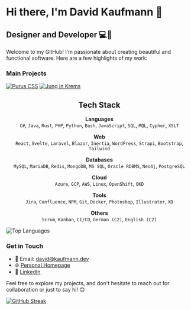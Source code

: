 # Hi there, I'm David Kaufmann 👋

## Designer and Developer 💻🎨

Welcome to my GitHub! I'm passionate about creating beautiful and functional software. Here are a few highlights of my work:

### Main Projects

[![Purus CSS](https://github-readme-stats.vercel.app/api/pin/?username=kaufmann-dev&repo=PurusCss&theme=dark)](https://github.com/kaufmann-dev/PurusCss)
[![Jung in Krems](https://github-readme-stats.vercel.app/api/pin/?username=kaufmann-dev&repo=JungInKrems&theme=dark)](https://github.com/kaufmann-dev/JungInKrems)

<div align="center">

## Tech Stack

**Languages**<br>
`C#`, `Java`, `Rust`, `PHP`, `Python`, `Bash`, `JavaScript`, `SQL`, `MQL`, `Cypher`, `XSLT`

**Web**<br>
`React`, `Svelte`, `Laravel`, `Blazor`, `Inertia`, `WordPress`, `Strapi`, `Bootstrap`, `Tailwind`

**Databases**<br>
`MySQL`, `MariaDB`, `Redis`, `MongoDB`, `MS SQL`, `Oracle RDBMS`, `Neo4j`, `PostgreSQL`

**Cloud**<br>
`Azure`, `GCP`, `AWS`, `Linux`, `OpenShift`, `OKD`

**Tools**<br>
`Jira`, `Confluence`, `NPM`, `Git`, `Docker`, `Photoshop`, `Illustrator`, `XD`

**Others**<br>
`Scrum`, `Kanban`, `CI/CD`, `German (C2)`, `English (C2)`

</div>




![Top Languages](https://github-readme-stats.vercel.app/api/top-langs/?username=kaufmann-dev&layout=compact&theme=dark)

### Get in Touch

- 📧 Email: [david@kaufmann.dev](mailto:david@kaufmann.dev)
- 🌐 [Personal Homepage](https://david.kaufman.dev)
- 💼 [LinkedIn](https://www.linkedin.com/in/david-kaufmann-dev)

Feel free to explore my projects, and don't hesitate to reach out for collaboration or just to say hi! 😊

[![GitHub Streak](https://streak-stats.demolab.com?user=kaufmann-dev&theme=transparent&hide_border=true&date_format=j%20M%5B%20Y%5D)](https://git.io/streak-stats)
